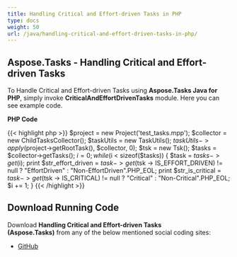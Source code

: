 ```yaml
---
title: Handling Critical and Effort-driven Tasks in PHP
type: docs
weight: 50
url: /java/handling-critical-and-effort-driven-tasks-in-php/
---
```


## **Aspose.Tasks - Handling Critical and Effort-driven Tasks**
To Handle Critical and Effort-driven Tasks using **Aspose.Tasks Java for PHP**, simply invoke **CriticalAndEffortDrivenTasks** module. Here you can see example code.

**PHP Code**

{{< highlight php >}}
$project = new Project('test_tasks.mpp');
$collector = new ChildTasksCollector();
$taskUtils = new TaskUtils();
$taskUtils->apply($project->getRootTask(), $collector, 0);
$tsk = new Tsk();
$tasks = $collector->getTasks();
$i = 0;
while ($i < sizeof($tasks))
{
    $task = $tasks -> get($i);
    print $str_effort_driven = $task -> get($tsk -> IS_EFFORT_DRIVEN) != null ? "EffortDriven" : "Non-EffortDriven".PHP_EOL;
    print $str_is_critical = $task -> get($tsk -> IS_CRITICAL) != null ? "Critical" : "Non-Critical".PHP_EOL;
    $i += 1;
}
{{< /highlight >}}

## **Download Running Code**
Download **Handling Critical and Effort-driven Tasks (Aspose.Tasks)** from any of the below mentioned social coding sites:

- [GitHub](https://github.com/aspose-tasks/Aspose.Tasks-for-Java/blob/master/Plugins/Aspose_Tasks_Java_for_PHP/src/aspose/tasks/WorkingWithTasks/CriticalAndEffortDrivenTasks.php)
